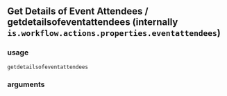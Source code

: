 
## Get Details of Event Attendees / getdetailsofeventattendees (internally `is.workflow.actions.properties.eventattendees`)




### usage
`getdetailsofeventattendees `

### arguments

